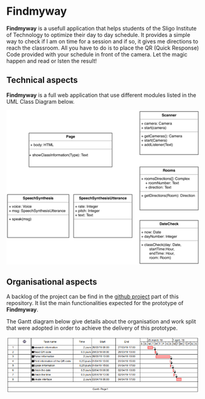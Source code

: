 # Findmyway

__Findmyway__ is a usefull application that helps students of the Sligo Institute of Technology to optimize their day to day schedule. It provides a simple way to check if I am on time for a session and if so, it gives me directions to reach the classroom. All you have to do is to place the QR (Quick Response) Code provided with your schedule in front of the camera. Let the magic happen and read or lsten the result!

## Technical aspects

__Findmyway__ is a full web application that use different modules listed in the UML Class Diagram below.

![UML CLass Diagram](./Findmyway_class_diag.png)

## Organisational aspects

A backlog of the project can be find in the [github project](https://github.com/Yann98/findmyway/projects/1) part of this repository. It list the main functionalities expected for the prototype of __Findmyway__.

The Gantt diagram below give details about the organisation and work split that were adopted in order to achieve the delivery of this prototype.

![Gant diagram](./Findmyway_Gantt.png)
